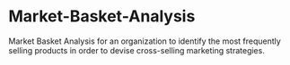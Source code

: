 # Market-Basket-Analysis
Market Basket Analysis for an organization to identify the most frequently selling products  in order to devise cross-selling marketing strategies.
